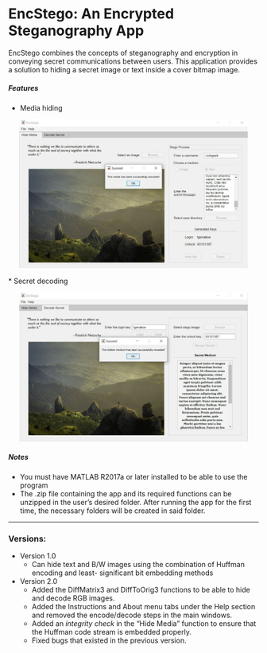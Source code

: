# EncStego: An Encrypted Steganography App
EncStego combines the concepts of steganography and encryption in conveying 
secret communications between users. This application provides a solution to
hiding a secret image or text inside a cover bitmap image.

##### Features
* Media hiding
<p align="center">
  <img width="460" height="300" src="https://github.com/takatz28/EncStego/blob/master/docs/hide_media.JPG">
</p>
* Secret decoding
<p align="center">
  <img width="460" height="300" src="https://github.com/takatz28/EncStego/blob/master/docs/decode_media.JPG">
</p>

##### Notes  
* You must have MATLAB R2017a or later installed to be able to use the program
* The .zip file containing the app and its required functions can be unzipped in the
user’s desired folder. After running the app for the first time, the necessary folders
will be created in said folder.
___________________________________________
### Versions:
* Version 1.0
  * Can hide text and B/W images using the combination of Huffman encoding and least-
  significant bit embedding methods
* Version 2.0
  * Added the DiffMatrix3 and DiffToOrig3 functions to be able to hide and decode RGB images.
  * Added the Instructions and About menu tabs under the Help section and removed the encode/decode steps in the main windows.
  * Added an _integrity check_ in the “Hide Media” function to ensure that the Huffman code stream is embedded properly.
  * Fixed bugs that existed in the previous version.

